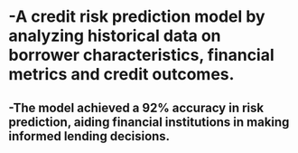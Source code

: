 # -A credit risk prediction model by analyzing historical data on borrower characteristics, financial metrics and credit outcomes. 
## -The model achieved a 92% accuracy in risk prediction, aiding financial institutions in making informed lending decisions.
